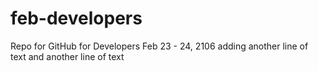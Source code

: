 # feb-developers
Repo for GitHub for Developers Feb 23 - 24, 2106
adding another line of text
and another line of text
